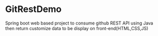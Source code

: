 # GitRestDemo
Spring boot web based project to consume github REST API using Java then return customize data to be display on front-end(HTML,CSS,JS)
